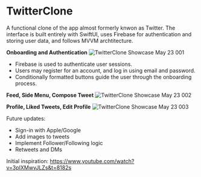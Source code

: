 # TwitterClone

A functional clone of the app almost formerly knwon as Twitter. The interface is built entirely with SwiftUI, uses Firebase for authentication and storing user data, and follows MVVM archtitecture.

<b>Onboarding and Authentication</b>
![TwitterClone Showcase May 23 001](https://github.com/bodhichristian/TwitterClone/assets/110639779/352eb135-c49b-4d8c-9f10-6fb5c0ea39ff)
- Firebase is used to authenticate user sessions.
- Users may register for an account, and log in using email and password.
- Conditionally formatted buttons guide the user through the onboarding process.


<b>Feed, Side Menu, Compose Tweet</b>
![TwitterClone Showcase May 23 002](https://github.com/bodhichristian/TwitterClone/assets/110639779/112995fe-0eca-4b08-889b-458dc81ddc5d)

<b>Profile, Liked Tweets, Edit Profile</b>
![TwitterClone Showcase May 23 003](https://github.com/bodhichristian/TwitterClone/assets/110639779/fcee1496-927b-4092-b281-0d464224a48f)


Future updates:
- Sign-in with Apple/Google
- Add images to tweets
- Implement Follower/Following logic 
- Retweets and DMs

Initial inspiration: https://www.youtube.com/watch?v=3pIXMwvJLZs&t=8182s
